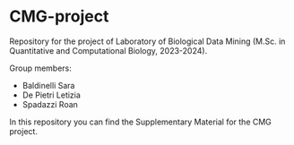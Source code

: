 # CMG-project
Repository for the project of Laboratory of Biological Data Mining (M.Sc. in Quantitative and Computational Biology, 2023-2024).

Group members: 
- Baldinelli Sara 
- De Pietri Letizia 
- Spadazzi Roan 

In this repository you can find the Supplementary Material for the CMG project.
